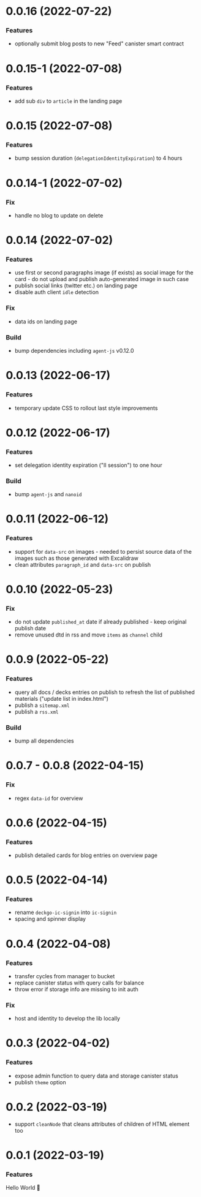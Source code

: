 # 0.0.16 (2022-07-22)

### Features

- optionally submit blog posts to new "Feed" canister smart contract

# 0.0.15-1 (2022-07-08)

### Features

- add sub `div` to `article` in the landing page

# 0.0.15 (2022-07-08)

### Features

- bump session duration (`delegationIdentityExpiration`) to 4 hours

# 0.0.14-1 (2022-07-02)

### Fix

- handle no blog to update on delete

# 0.0.14 (2022-07-02)

### Features

- use first or second paragraphs image (if exists) as social image for the card - do not upload and publish auto-generated image in such case
- publish social links (twitter etc.) on landing page
- disable auth client `idle` detection

### Fix

- data ids on landing page

### Build

- bump dependencies including `agent-js` v0.12.0

# 0.0.13 (2022-06-17)

### Features

- temporary update CSS to rollout last style improvements

# 0.0.12 (2022-06-17)

### Features

- set delegation identity expiration ("II session") to one hour

### Build

- bump `agent-js` and `nanoid`

# 0.0.11 (2022-06-12)

### Features

- support for `data-src` on images - needed to persist source data of the images such as those generated with Excalidraw
- clean attributes `paragraph_id` and `data-src` on publish

# 0.0.10 (2022-05-23)

### Fix

- do not update `published_at` date if already published - keep original publish date
- remove unused dtd in rss and move `items` as `channel` child

# 0.0.9 (2022-05-22)

### Features

- query all docs / decks entries on publish to refresh the list of published materials ("update list in index.html")
- publish a `sitemap.xml`
- publish a `rss.xml`

### Build

- bump all dependencies

# 0.0.7 - 0.0.8 (2022-04-15)

### Fix

- regex `data-id` for overview

# 0.0.6 (2022-04-15)

### Features

- publish detailed cards for blog entries on overview page

# 0.0.5 (2022-04-14)

### Features

- rename `deckgo-ic-signin` into `ic-signin`
- spacing and spinner display

# 0.0.4 (2022-04-08)

### Features

- transfer cycles from manager to bucket
- replace canister status with query calls for balance
- throw error if storage info are missing to init auth

### Fix

- host and identity to develop the lib locally

# 0.0.3 (2022-04-02)

### Features

- expose admin function to query data and storage canister status
- publish `theme` option

# 0.0.2 (2022-03-19)

- support `cleanNode` that cleans attributes of children of HTML element too

# 0.0.1 (2022-03-19)

### Features

Hello World 👋
